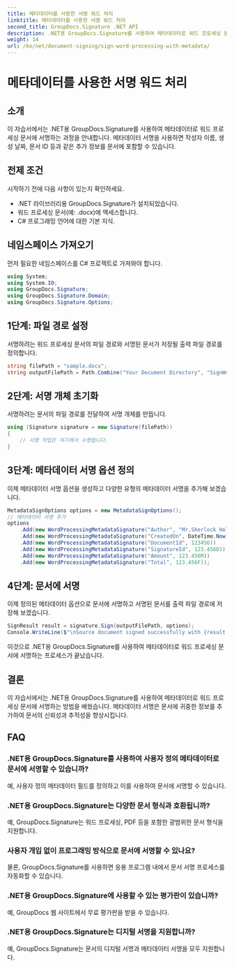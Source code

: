 ```yaml
---
title: 메타데이터를 사용한 서명 워드 처리
linktitle: 메타데이터를 사용한 서명 워드 처리
second_title: GroupDocs.Signature .NET API
description: .NET용 GroupDocs.Signature를 사용하여 메타데이터로 워드 프로세싱 문서에 서명하는 방법을 알아보세요. 문서의 신뢰성과 추적성을 강화합니다.
weight: 14
url: /ko/net/document-signing/sign-word-processing-with-metadata/
---
```


# 메타데이터를 사용한 서명 워드 처리

## 소개
이 자습서에서는 .NET용 GroupDocs.Signature를 사용하여 메타데이터로 워드 프로세싱 문서에 서명하는 과정을 안내합니다. 메타데이터 서명을 사용하면 작성자 이름, 생성 날짜, 문서 ID 등과 같은 추가 정보를 문서에 포함할 수 있습니다.
## 전제 조건
시작하기 전에 다음 사항이 있는지 확인하세요.
- .NET 라이브러리용 GroupDocs.Signature가 설치되었습니다.
- 워드 프로세싱 문서(예: .docx)에 액세스합니다.
- C# 프로그래밍 언어에 대한 기본 지식.

## 네임스페이스 가져오기
먼저 필요한 네임스페이스를 C# 프로젝트로 가져와야 합니다.
```csharp
using System;
using System.IO;
using GroupDocs.Signature;
using GroupDocs.Signature.Domain;
using GroupDocs.Signature.Options;
```
## 1단계: 파일 경로 설정
서명하려는 워드 프로세싱 문서의 파일 경로와 서명된 문서가 저장될 출력 파일 경로를 정의합니다.
```csharp
string filePath = "sample.docx";
string outputFilePath = Path.Combine("Your Document Directory", "SignWordProcessingWithMetadata", "SignedWithMetadata.docx");
```
## 2단계: 서명 개체 초기화
서명하려는 문서의 파일 경로를 전달하여 서명 개체를 만듭니다.
```csharp
using (Signature signature = new Signature(filePath))
{
    // 서명 작업은 여기에서 수행됩니다.
}
```
## 3단계: 메타데이터 서명 옵션 정의
이제 메타데이터 서명 옵션을 생성하고 다양한 유형의 메타데이터 서명을 추가해 보겠습니다.
```csharp
MetadataSignOptions options = new MetadataSignOptions();
// 메타데이터 서명 추가
options
    .Add(new WordProcessingMetadataSignature("Author", "Mr.Sherlock Holmes")) // 문자열 값
    .Add(new WordProcessingMetadataSignature("CreatedOn", DateTime.Now))      // 날짜/시간 값
    .Add(new WordProcessingMetadataSignature("DocumentId", 123456))           // 정수값
    .Add(new WordProcessingMetadataSignature("SignatureId", 123.456D))        // 이중 값
    .Add(new WordProcessingMetadataSignature("Amount", 123.456M))             // 소수값
    .Add(new WordProcessingMetadataSignature("Total", 123.456F));             // 부동 소수점 가치
```
## 4단계: 문서에 서명
이제 정의된 메타데이터 옵션으로 문서에 서명하고 서명된 문서를 출력 파일 경로에 저장해 보겠습니다.
```csharp
SignResult result = signature.Sign(outputFilePath, options);
Console.WriteLine($"\nSource document signed successfully with {result.Succeeded.Count} signature(s).\nFile saved at {outputFilePath}.");
```
이것으로 .NET용 GroupDocs.Signature를 사용하여 메타데이터로 워드 프로세싱 문서에 서명하는 프로세스가 끝났습니다.

## 결론
이 자습서에서는 .NET용 GroupDocs.Signature를 사용하여 메타데이터로 워드 프로세싱 문서에 서명하는 방법을 배웠습니다. 메타데이터 서명은 문서에 귀중한 정보를 추가하여 문서의 신뢰성과 추적성을 향상시킵니다.
## FAQ
### .NET용 GroupDocs.Signature를 사용하여 사용자 정의 메타데이터로 문서에 서명할 수 있습니까?
예, 사용자 정의 메타데이터 필드를 정의하고 이를 사용하여 문서에 서명할 수 있습니다.
### .NET용 GroupDocs.Signature는 다양한 문서 형식과 호환됩니까?
예, GroupDocs.Signature는 워드 프로세싱, PDF 등을 포함한 광범위한 문서 형식을 지원합니다.
### 사용자 개입 없이 프로그래밍 방식으로 문서에 서명할 수 있나요?
물론, GroupDocs.Signature를 사용하면 응용 프로그램 내에서 문서 서명 프로세스를 자동화할 수 있습니다.
### .NET용 GroupDocs.Signature에 사용할 수 있는 평가판이 있습니까?
예, GroupDocs 웹 사이트에서 무료 평가판을 받을 수 있습니다.
### .NET용 GroupDocs.Signature는 디지털 서명을 지원합니까?
예, GroupDocs.Signature는 문서의 디지털 서명과 메타데이터 서명을 모두 지원합니다.